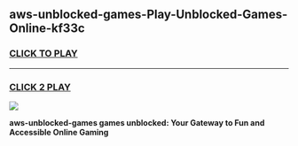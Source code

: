 
## aws-unblocked-games-Play-Unblocked-Games-Online-kf33c
<h3>
<a href="https://premium76.site?title=aws-unblocked-games&ref=24A">CLICK TO PLAY</a></h3>
<hr>

<h3>
<a href="https://premium76.site?title=aws-unblocked-games&ref=24A">CLICK 2 PLAY</a>
  
</h3>

<a href="https://premium76.site?title=aws-unblocked-games&ref=24A"><img src="https://clearcache.store/games.png"></a>


**aws-unblocked-games games unblocked: Your Gateway to Fun and Accessible Online Gaming**
